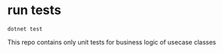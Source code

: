 # run tests
```
dotnet test
```
This repo contains only unit tests for business logic of usecase classes